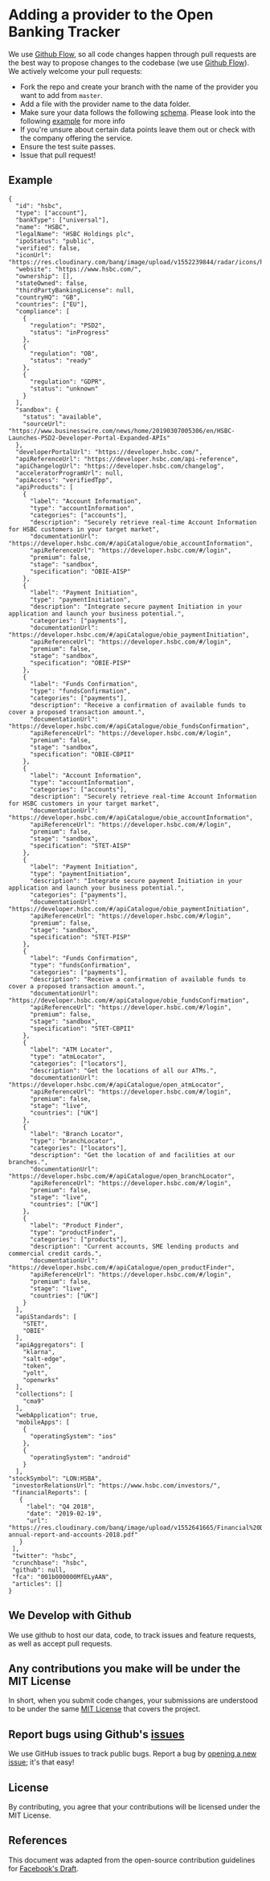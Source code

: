 # Adding a provider to the Open Banking Tracker

We use [Github Flow](https://guides.github.com/introduction/flow/index.html), so all code changes happen through pull requests
are the best way to propose changes to the codebase (we use [Github Flow](https://guides.github.com/introduction/flow/index.html)). We actively welcome your pull requests:

- Fork the repo and create your branch with the name of the provider you want to add from `master`.
- Add a file with the provider name to the data folder.
- Make sure your data follows the following [schema](https://github.com/apideck-io/open-banking-tracker-data/blob/master/schema.json). Please look into the following [example](https://github.com/apideck-io/open-banking-tracker-data/blob/master/example.json) for more info
- If you're unsure about certain data points leave them out or check with the company offering the service.
- Ensure the test suite passes.
- Issue that pull request!

## Example

```
{
  "id": "hsbc",
  "type": ["account"],
  "bankType": ["universal"],
  "name": "HSBC",
  "legalName": "HSBC Holdings plc",
  "ipoStatus": "public",
  "verified": false,
  "iconUrl": "https://res.cloudinary.com/banq/image/upload/v1552239844/radar/icons/hsbc.svg",
  "website": "https://www.hsbc.com/",
  "ownership": [],
  "stateOwned": false,
  "thirdPartyBankingLicense": null,
  "countryHQ": "GB",
  "countries": ["EU"],
  "compliance": [
    { 
      "regulation": "PSD2",
      "status": "inProgress"
    },
    { 
      "regulation": "OB",
      "status": "ready"
    },
    {
      "regulation": "GDPR",
      "status": "unknown"
    }
  ],
  "sandbox": {
    "status": "available",
    "sourceUrl": "https://www.businesswire.com/news/home/20190307005306/en/HSBC-Launches-PSD2-Developer-Portal-Expanded-APIs"
  },
  "developerPortalUrl": "https://developer.hsbc.com/",
  "apiReferenceUrl": "https://developer.hsbc.com/api-reference",
  "apiChangelogUrl": "https://developer.hsbc.com/changelog",
  "acceleratorProgramUrl": null,
  "apiAccess": "verifiedTpp",
  "apiProducts": [
    {
      "label": "Account Information",
      "type": "accountInformation",
      "categories": ["accounts"],
      "description": "Securely retrieve real-time Account Information for HSBC customers in your target market",
      "documentationUrl": "https://developer.hsbc.com/#/apiCatalogue/obie_accountInformation",
      "apiReferenceUrl": "https://developer.hsbc.com/#/login",
      "premium": false,
      "stage": "sandbox",
      "specification": "OBIE-AISP"
    },
    {
      "label": "Payment Initiation",
      "type": "paymentInitiation",
      "description": "Integrate secure payment Initiation in your application and launch your business potential.",
      "categories": ["payments"],
      "documentationUrl": "https://developer.hsbc.com/#/apiCatalogue/obie_paymentInitiation",
      "apiReferenceUrl": "https://developer.hsbc.com/#/login",
      "premium": false,
      "stage": "sandbox",
      "specification": "OBIE-PISP"
    },
    {
      "label": "Funds Confirmation",
      "type": "fundsConfirmation",
      "categories": ["payments"],
      "description": "Receive a confirmation of available funds to cover a proposed transaction amount.",
      "documentationUrl": "https://developer.hsbc.com/#/apiCatalogue/obie_fundsConfirmation",
      "apiReferenceUrl": "https://developer.hsbc.com/#/login",
      "premium": false,
      "stage": "sandbox",
      "specification": "OBIE-CBPII"
    },
    {
      "label": "Account Information",
      "type": "accountInformation",
      "categories": ["accounts"],
      "description": "Securely retrieve real-time Account Information for HSBC customers in your target market",
      "documentationUrl": "https://developer.hsbc.com/#/apiCatalogue/obie_accountInformation",
      "apiReferenceUrl": "https://developer.hsbc.com/#/login",
      "premium": false,
      "stage": "sandbox",
      "specification": "STET-AISP"
    },
    {
      "label": "Payment Initiation",
      "type": "paymentInitiation",
      "description": "Integrate secure payment Initiation in your application and launch your business potential.",
      "categories": ["payments"],
      "documentationUrl": "https://developer.hsbc.com/#/apiCatalogue/obie_paymentInitiation",
      "apiReferenceUrl": "https://developer.hsbc.com/#/login",
      "premium": false,
      "stage": "sandbox",
      "specification": "STET-PISP"
    },
    {
      "label": "Funds Confirmation",
      "type": "fundsConfirmation",
      "categories": ["payments"],
      "description": "Receive a confirmation of available funds to cover a proposed transaction amount.",
      "documentationUrl": "https://developer.hsbc.com/#/apiCatalogue/obie_fundsConfirmation",
      "apiReferenceUrl": "https://developer.hsbc.com/#/login",
      "premium": false,
      "stage": "sandbox",
      "specification": "STET-CBPII"
    },
    {
      "label": "ATM Locator",
      "type": "atmLocator",
      "categories": ["locators"],
      "description": "Get the locations of all our ATMs.",
      "documentationUrl": "https://developer.hsbc.com/#/apiCatalogue/open_atmLocator",
      "apiReferenceUrl": "https://developer.hsbc.com/#/login",
      "premium": false,
      "stage": "live",
      "countries": ["UK"]
    },
    {
      "label": "Branch Locator",
      "type": "branchLocator",
      "categories": ["locators"],
      "description": "Get the location of and facilities at our branches.",
      "documentationUrl": "https://developer.hsbc.com/#/apiCatalogue/open_branchLocator",
      "apiReferenceUrl": "https://developer.hsbc.com/#/login",
      "premium": false,
      "stage": "live",
      "countries": ["UK"]
    },
    {
      "label": "Product Finder",
      "type": "productFinder",
      "categories": ["products"],
      "description": "Current accounts, SME lending products and commercial credit cards.",
      "documentationUrl": "https://developer.hsbc.com/#/apiCatalogue/open_productFinder",
      "apiReferenceUrl": "https://developer.hsbc.com/#/login",
      "premium": false,
      "stage": "live",
      "countries": ["UK"]
    }
  ],
  "apiStandards": [
    "STET",
    "OBIE"
  ],
  "apiAggregators": [
    "klarna",
    "salt-edge",
    "token",
    "yolt",
    "openwrks"
  ],
  "collections": [
    "cma9"
  ],
  "webApplication": true,
  "mobileApps": [
    {
      "operatingSystem": "ios"
    },
    {
      "operatingSystem": "android"
    }
  ],
"stockSymbol": "LON:HSBA",
 "investorRelationsUrl": "https://www.hsbc.com/investors/",
 "financialReports": [
   {
     "label": "Q4 2018",
     "date": "2019-02-19",
     "url": "https://res.cloudinary.com/banq/image/upload/v1552641665/Financial%20Data/HSBC-annual-report-and-accounts-2018.pdf"
   }
 ],
 "twitter": "hsbc",
 "crunchbase": "hsbc",
 "github": null,
 "fca": "001b000000MfELyAAN",
 "articles": []
}
```

## We Develop with Github

We use github to host our data, code, to track issues and feature requests, as well as accept pull requests.

## Any contributions you make will be under the MIT License

In short, when you submit code changes, your submissions are understood to be under the same [MIT License](http://choosealicense.com/licenses/mit/) that covers the project. 

## Report bugs using Github's [issues](https://github.com/apideck-io/open-banking-tracker-data/issues)

We use GitHub issues to track public bugs. Report a bug by [opening a new issue](https://github.com/apideck-io/open-banking-tracker-data/issues); it's that easy!

## License

By contributing, you agree that your contributions will be licensed under the MIT License.

## References

This document was adapted from the open-source contribution guidelines for [Facebook's Draft](https://github.com/facebook/draft-js/blob/a9316a723f9e918afde44dea68b5f9f39b7d9b00/CONTRIBUTING.md).
